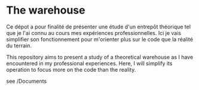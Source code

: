 # The warehouse

Ce dépot a pour finalité de présenter une étude d'un entrepôt théorique tel que je l'ai connu au cours mes expériences professionnelles.
Ici je vais simplifier son fonctionnement pour m'orienter plus sur le code que la réalité du terrain.

This repository aims to present a study of a theoretical warehouse as I have encountered in my professional experiences. Here, I will simplify its operation to focus more on the code than the reality.

see /Documents